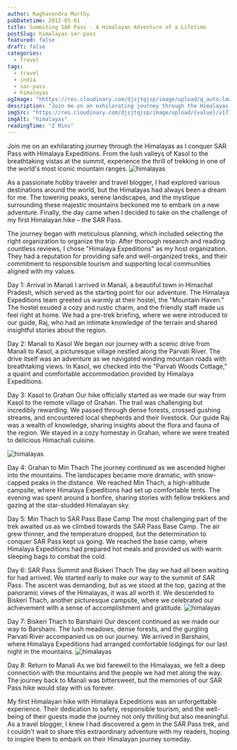 ```yaml
---
author: Raghavendra Murthy
pubDatetime: 2012-05-01
title: Summiting SAR Pass - A Himalayan Adventure of a Lifetime
postSlug: himalayas-sar-pass
featured: false
draft: false
categories:
  - Travel
tags:
  - travel
  - india
  - sar-pass
  - himalayas
ogImage: "hhttps://res.cloudinary.com/djsjtqjsp/image/upload/q_auto:low/v1710368894/raghavendra-murthy-blog/travel/india/DSC01782_qmkqdj.jpg"
description: "Join me on an exhilarating journey through the Himalayas as I conquer SAR Pass with Himalaya Expeditions. From the lush valleys of Kasol to the breathtaking vistas at the summit, experience the thrill of trekking in one of the world's most iconic mountain ranges."
imgSrc: "https://res.cloudinary.com/djsjtqjsp/image/upload/{value}/v1710368894/raghavendra-murthy-blog/travel/india/DSC01782_qmkqdj.jpg"
imgAlt: "himalayas"
readingTime: "2 Mins"
---
```


Join me on an exhilarating journey through the Himalayas as I conquer SAR Pass with Himalaya Expeditions. From the lush valleys of Kasol to the breathtaking vistas at the summit, experience the thrill of trekking in one of the world's most iconic mountain ranges.
![himalayas](https://res.cloudinary.com/djsjtqjsp/image/upload/q_auto:low/v1710369405/raghavendra-murthy-blog/travel/india/DSC01830_u2hzbg.jpg)

As a passionate hobby traveler and travel blogger, I had explored various destinations around the world, but the Himalayas had always been a dream for me. The towering peaks, serene landscapes, and the mystique surrounding these majestic mountains beckoned me to embark on a new adventure. Finally, the day came when I decided to take on the challenge of my first Himalayan hike – the SAR Pass.

The journey began with meticulous planning, which included selecting the right organization to organize the trip. After thorough research and reading countless reviews, I chose "Himalaya Expeditions" as my host organization. They had a reputation for providing safe and well-organized treks, and their commitment to responsible tourism and supporting local communities aligned with my values.

Day 1: Arrival in Manali
I arrived in Manali, a beautiful town in Himachal Pradesh, which served as the starting point for our adventure. The Himalaya Expeditions team greeted us warmly at their hostel, the "Mountain Haven." The hostel exuded a cozy and rustic charm, and the friendly staff made us feel right at home. We had a pre-trek briefing, where we were introduced to our guide, Raj, who had an intimate knowledge of the terrain and shared insightful stories about the region.

Day 2: Manali to Kasol
We began our journey with a scenic drive from Manali to Kasol, a picturesque village nestled along the Parvati River. The drive itself was an adventure as we navigated winding mountain roads with breathtaking views. In Kasol, we checked into the "Parvati Woods Cottage," a quaint and comfortable accommodation provided by Himalaya Expeditions.

Day 3: Kasol to Grahan
Our hike officially started as we made our way from Kasol to the remote village of Grahan. The trail was challenging but incredibly rewarding. We passed through dense forests, crossed gushing streams, and encountered local shepherds and their livestock. Our guide Raj was a wealth of knowledge, sharing insights about the flora and fauna of the region. We stayed in a cozy homestay in Grahan, where we were treated to delicious Himachali cuisine.

![himalayas](https://res.cloudinary.com/djsjtqjsp/image/upload/q_auto:low/v1710368925/raghavendra-murthy-blog/travel/india/DSC01769_ccn27e.jpg)

Day 4: Grahan to Min Thach
The journey continued as we ascended higher into the mountains. The landscapes became more dramatic, with snow-capped peaks in the distance. We reached Min Thach, a high-altitude campsite, where Himalaya Expeditions had set up comfortable tents. The evening was spent around a bonfire, sharing stories with fellow trekkers and gazing at the star-studded Himalayan sky.

Day 5: Min Thach to SAR Pass Base Camp
The most challenging part of the trek awaited us as we climbed towards the SAR Pass Base Camp. The air grew thinner, and the temperature dropped, but the determination to conquer SAR Pass kept us going. We reached the base camp, where Himalaya Expeditions had prepared hot meals and provided us with warm sleeping bags to combat the cold.

Day 6: SAR Pass Summit and Biskeri Thach
The day we had all been waiting for had arrived. We started early to make our way to the summit of SAR Pass. The ascent was demanding, but as we stood at the top, gazing at the panoramic views of the Himalayas, it was all worth it. We descended to Biskeri Thach, another picturesque campsite, where we celebrated our achievement with a sense of accomplishment and gratitude.
![himalayas](https://res.cloudinary.com/djsjtqjsp/image/upload/q_auto:low/v1710368894/raghavendra-murthy-blog/travel/india/DSC01782_qmkqdj.jpg)

Day 7: Biskeri Thach to Barshaini
Our descent continued as we made our way to Barshaini. The lush meadows, dense forests, and the gurgling Parvati River accompanied us on our journey. We arrived in Barshaini, where Himalaya Expeditions had arranged comfortable lodgings for our last night in the mountains.
![himalayas](https://res.cloudinary.com/djsjtqjsp/image/upload/q_auto:low/v1710369051/raghavendra-murthy-blog/travel/india/DSC01826_shjayy.jpg)

Day 8: Return to Manali
As we bid farewell to the Himalayas, we felt a deep connection with the mountains and the people we had met along the way. The journey back to Manali was bittersweet, but the memories of our SAR Pass hike would stay with us forever.

My first Himalayan hike with Himalaya Expeditions was an unforgettable experience. Their dedication to safety, responsible tourism, and the well-being of their guests made the journey not only thrilling but also meaningful. As a travel blogger, I knew I had discovered a gem in the SAR Pass trek, and I couldn't wait to share this extraordinary adventure with my readers, hoping to inspire them to embark on their Himalayan journey someday.
